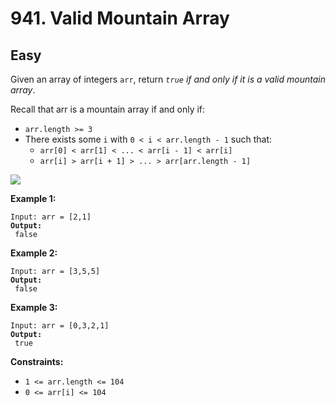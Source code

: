 # 941. Valid Mountain Array

## Easy



Given an array of integers `arr`, return _`true` if and only if it is a valid mountain array_.

Recall that arr is a mountain array if and only if:

* `arr.length >= 3`
* There exists some `i` with `0 < i < arr.length - 1` such that:
  * `arr[0] < arr[1] < ... < arr[i - 1] < arr[i]`
  * `arr[i] > arr[i + 1] > ... > arr[arr.length - 1]`

![](https://assets.leetcode.com/uploads/2019/10/20/hint\_valid\_mountain\_array.png)

&#x20;

**Example 1:**

<pre><code>Input: arr = [2,1]
<strong>Output:
</strong> false
</code></pre>

**Example 2:**

<pre><code>Input: arr = [3,5,5]
<strong>Output:
</strong> false
</code></pre>

**Example 3:**

<pre><code>Input: arr = [0,3,2,1]
<strong>Output:
</strong> true
</code></pre>

&#x20;

**Constraints:**

* `1 <= arr.length <= 104`
* `0 <= arr[i] <= 104`
